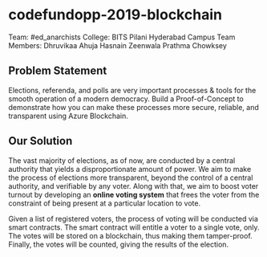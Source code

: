 # codefundopp-2019-blockchain
Team: #ed_anarchists
College: BITS Pilani Hyderabad Campus
Team Members: Dhruvikaa Ahuja
              Hasnain Zeenwala
              Prathma Chowksey
 

## Problem Statement
Elections, referenda, and polls are very important processes & tools for the smooth operation of a modern democracy. Build a Proof-of-Concept to demonstrate how you can make these processes more secure, reliable, and transparent using Azure Blockchain.

## Our Solution
The vast majority of elections, as of now, are conducted by a central authority that yields a disproportionate amount of power. We aim to make the process of elections more transparent, beyond the control of a central authority, and verifiable by any voter. Along with that, we aim to boost voter turnout by developing an **online voting system** that frees the voter from the constraint of being present at a particular location to vote.

Given a list of registered voters, the process of voting will be conducted via smart contracts. The smart contract will entitle a voter to a single vote, only. The votes will be stored on a blockchain, thus making them tamper-proof. Finally, the votes will be counted, giving the results of the election. 

